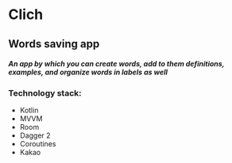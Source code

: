 # Clich
## Words saving app
##### An app by which you can create words, add to them definitions, examples, and organize words in labels as well

### Technology stack:
- Kotlin
- MVVM
- Room
- Dagger 2
- Coroutines
- Kakao
